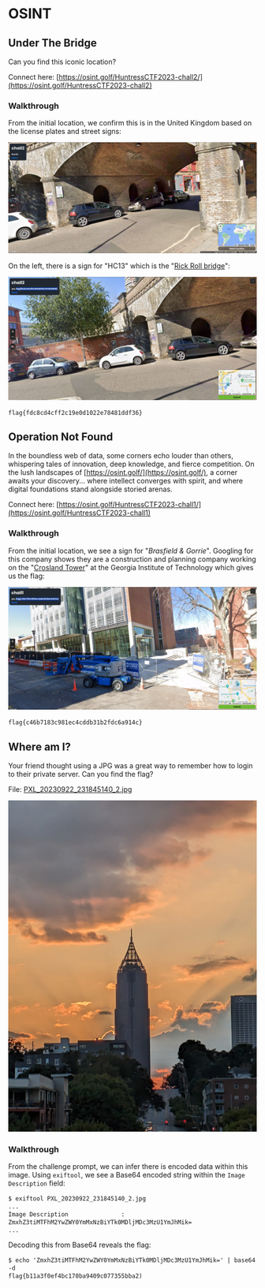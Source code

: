 # OSINT

## Under The Bridge

Can you find this iconic location?

Connect here: [https://osint.golf/HuntressCTF2023-chall2/](https://osint.golf/HuntressCTF2023-chall2)
### Walkthrough

From the initial location, we confirm this is in the United Kingdom based on the license plates and street signs:

![Under the Bridge - UK-based](/images/utb_uk_based.png)

On the left, there is a sign for "HC13" which is the "[Rick Roll bridge](https://www.google.co.uk/maps/@51.512526,-0.2189526,3a,75y,53.01h,90.8t/data=!3m6!1e1!3m4!1sXyG9YIV2tv-XcCXWtBwqKw!2e0!7i16384!8i8192?entry=ttu)":

![Under the Bridge - Flag](/images/utb_flag.jpg)

```
flag{fdc8cd4cff2c19e0d1022e78481ddf36}
```

## Operation Not Found

In the boundless web of data, some corners echo louder than others, whispering tales of innovation, deep knowledge, and fierce competition. On the lush landscapes of [https://osint.golf/](https://osint.golf/), a corner awaits your discovery... where intellect converges with spirit, and where digital foundations stand alongside storied arenas.

Connect here: [https://osint.golf/HuntressCTF2023-chall1/](https://osint.golf/HuntressCTF2023-chall1)

### Walkthrough

From the initial location, we see a sign for "*Brasfield & Gorrie*". Googling for this company shows they are a construction and planning company working on the "[Crosland Tower](https://www.google.com/maps/place/Crosland+Tower/@33.7682772,-84.4045447,14z/data=!3m1!5s0x88f504620fdf5207:0xfe60772932020a8d!4m6!3m5!1s0x88f5046214c464db:0x773097177cbff905!8m2!3d33.7740921!4d-84.3950282!16s%2Fg%2F11csp7zzf1?entry=ttu)" at the Georgia Institute of Technology which gives us the flag:

![Operation Not Found - Flag](/images/onf_flag.jpg)

```
flag{c46b7183c981ec4cddb31b2fdc6a914c}
```

## Where am I?

Your friend thought using a JPG was a great way to remember how to login to their private server. Can you find the flag?

File: [PXL_20230922_231845140_2.jpg](challenge_files/PXL_20230922_231845140_2.jpg)

![PXL_20230922_231845140_2.jpg](challenge_files/PXL_20230922_231845140_2.jpg)

### Walkthrough

From the challenge prompt, we can infer there is encoded data within this image. Using `exiftool`, we see a Base64 encoded string within the `Image Description` field:

```console
$ exiftool PXL_20230922_231845140_2.jpg
...
Image Description               : ZmxhZ3tiMTFhM2YwZWY0YmMxNzBiYTk0MDljMDc3MzU1YmJhMik=
...
```

Decoding this from Base64 reveals the flag:

```console
$ echo 'ZmxhZ3tiMTFhM2YwZWY0YmMxNzBiYTk0MDljMDc3MzU1YmJhMik=' | base64 -d
flag{b11a3f0ef4bc170ba9409c077355bba2)
```